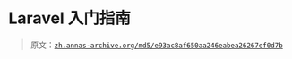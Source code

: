 # Laravel 入门指南

> 原文：[`zh.annas-archive.org/md5/e93ac8af650aa246eabea26267ef0d7b`](https://zh.annas-archive.org/md5/e93ac8af650aa246eabea26267ef0d7b)